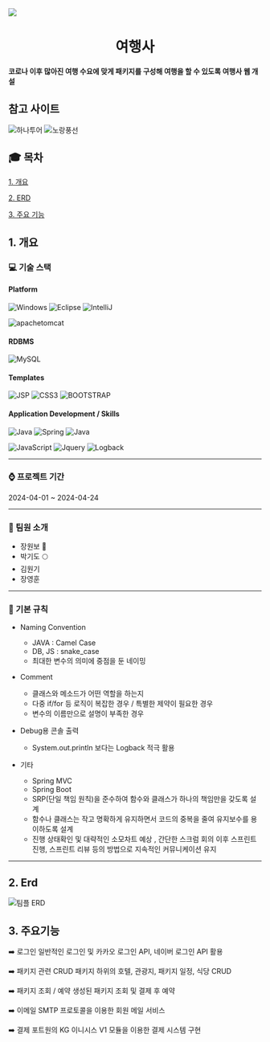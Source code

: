 <img src="https://img.shields.io/badge/github-181717?style=for-the-badge&logo=github&logoColor=white">

<div align="center">
  <h1>여행사 </h1>
</div>


#### 코로나 이후 많아진 여행 수요에 맞게 패키지를 구성해 여행을 할 수 있도록 여행사 웹 개설

## 참고 사이트
![하나투어]((https://enjoy.hanatour.com/?gad_source=1))
![노랑풍선]((https://pkg.ybtour.co.kr/index.yb))


## :mortar_board: 목차
[1. 개요](#1-개요)

[2. ERD](#2-erd)

[3. 주요 기능](#3-주요기능)


## 1. 개요
### :computer: 기술 스택
#### Platform
![Windows](https://img.shields.io/badge/Windows-0078D6?style=for-the-badge&logo=windows&logoColor=white)
![Eclipse](https://img.shields.io/badge/Eclipse-0078D6.svg?style=for-the-badge&logo=Eclipse&logoColor=purple)
![IntelliJ](https://img.shields.io/badge/IntelliJ-0078D6.svg?style=for-the-badge&logo=intellijidea&logoColor=#000000)

![apachetomcat](https://img.shields.io/badge/tomcat-0078D6.svg?style=for-the-badge&logo=apachetomcat&logoColor=yellow)
#### RDBMS
![MySQL](https://img.shields.io/badge/MySQL-0078D6?style=for-the-badge&logo=mysql&logoColor=white)
#### Templates
![JSP](https://img.shields.io/badge/JSP-0078D6.svg?style=for-the-badge&logo=Laravel&logoColor=white)
![CSS3](https://img.shields.io/badge/css3-0078D6.svg?style=for-the-badge&logo=css3&logoColor=white)
 ![BOOTSTRAP](https://img.shields.io/badge/Bootstrap-0078D6?style=for-the-badge&logo=bootstrap&logoColor=#7952B3)
#### Application Development / Skills
![Java](https://img.shields.io/badge/Java-0078D6?style=for-the-badge&logo=openjdk&logoColor=white)
![Spring](https://img.shields.io/badge/Spring-0078D6?style=for-the-badge&logo=spring&logoColor=#6DB33F)
![Java](https://img.shields.io/badge/springboot-0078D6?style=for-the-badge&logo=springboot&logoColor=#)


![JavaScript](https://img.shields.io/badge/javascript-0078D6.svg?style=for-the-badge&logo=javascript&logoColor=%23F7DF1E)
 ![Jquery](https://img.shields.io/badge/jQuery-0078D6?style=for-the-badge&logo=jquery&logoColor=white)
 ![Logback](https://img.shields.io/badge/Logback-0078D6?style=for-the-badge&logo=loopback&logoColor=white)


 
<hr>

 ### :watch: 프로젝트 기간
 2024-04-01 ~ 2024-04-24
 
<hr>

### :busts_in_silhouette: 팀원 소개
- 장원보 :walking: 
- 박기도 :full_moon:
- 김원기
- 장영훈
<hr>

### :flags: 기본 규칙
- Naming Convention
  - JAVA : Camel Case
  - DB, JS : snake_case
  - 최대한 변수의 의미에 중점을 둔 네이밍
    
- Comment
  - 클래스와 메소드가 어떤 역할을 하는지
  - 다중 if/for 등 로직이 복잡한 경우 / 특별한 제약이 필요한 경우
  - 변수의 이름만으로 설명이 부족한 경우
 
- Debug용 콘솔 출력
  - System.out.println 보다는 Logback 적극 활용
 
- 기타
  - Spring MVC
  - Spring Boot
  - SRP(단일 책임 원칙)을 준수하여 함수와 클래스가 하나의 책임만을 갖도록 설계
  - 함수나 클래스는 작고 명확하게 유지하면서 코드의 중복을 줄여 유지보수를 용이하도록 설계
  - 진행 상태확인 및 대략적인 소모차트 예상 , 간단한 스크럼 회의 이후 스프린트 진행, 스프린트 리뷰 등의 방법으로 지속적인 커뮤니케이션 유지
 
<hr>
    
## 2. Erd
![팀플 ERD](https://github.com/gidopa/SpringTeamProject/assets/120196095/0c76729a-c127-4a71-b892-7467a15de997)

## 3. 주요기능
:arrow_right: 로그인 
일반적인 로그인 및 카카오 로그인 API, 네이버 로그인 API 활용

:arrow_right: 패키지 관련 CRUD
패키지 하위의 호텔, 관광지, 패키지 일정, 식당 CRUD

:arrow_right: 패키지 조회 / 예약
생성된 패키지 조회 및 결제 후 예약

:arrow_right: 이메일
SMTP 프로토콜을 이용한 회원 메일 서비스

:arrow_right: 결제
포트원의 KG 이니시스 V1 모듈을 이용한 결제 시스템 구현










